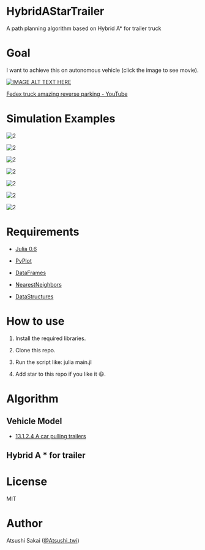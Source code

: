 # HybridAStarTrailer

A path planning algorithm based on Hybrid A\* for trailer truck

# Goal

I want to achieve this on autonomous vehicle (click the image to see movie).

[![IMAGE ALT TEXT HERE](https://img.youtube.com/vi/jhhqkHsGrsA/0.jpg)](https://www.youtube.com/watch?v=jhhqkHsGrsA)

[Fedex truck amazing reverse parking \- YouTube](https://www.youtube.com/watch?v=jhhqkHsGrsA)

# Simulation Examples

![2](https://github.com/AtsushiSakai/HybridAStarTrailer/raw/master/movie/gif/animation1.gif)

![2](https://github.com/AtsushiSakai/HybridAStarTrailer/raw/master/movie/gif/animation2.gif)

![2](https://github.com/AtsushiSakai/HybridAStarTrailer/raw/master/movie/gif/animation3.gif)

![2](https://github.com/AtsushiSakai/HybridAStarTrailer/raw/master/movie/gif/animation4.gif)

![2](https://github.com/AtsushiSakai/HybridAStarTrailer/raw/master/movie/gif/animation5.gif)

![2](https://github.com/AtsushiSakai/HybridAStarTrailer/raw/master/movie/gif/animation6.gif)

![2](https://github.com/AtsushiSakai/HybridAStarTrailer/raw/master/movie/gif/animation7.gif)


# Requirements

- [Julia 0.6](https://julialang.org/downloads/)

- [PyPlot](https://github.com/JuliaPy/PyPlot.jl)

- [DataFrames](https://github.com/JuliaData/DataFrames.jl)

- [NearestNeighbors](https://github.com/KristofferC/NearestNeighbors.jl)

- [DataStructures](https://github.com/JuliaCollections/DataStructures.jl) 

# How to use

1. Install the required libraries.

2. Clone this repo.

3. Run the script like: julia main.jl

4. Add star to this repo if you like it :smiley:. 

# Algorithm

## Vehicle Model

- [13\.1\.2\.4 A car pulling trailers](http://planning.cs.uiuc.edu/node661.html#77556)

## Hybrid A \* for trailer

# License 

MIT

# Author

Atsushi Sakai ([@Atsushi_twi](https://twitter.com/Atsushi_twi))

